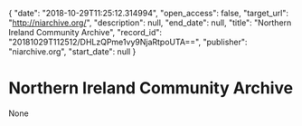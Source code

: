 {
  "date": "2018-10-29T11:25:12.314994", 
  "open_access": false, 
  "target_url": "http://niarchive.org/", 
  "description": null, 
  "end_date": null, 
  "title": "Northern Ireland Community Archive", 
  "record_id": "20181029T112512/DHLzQPme1vy9NjaRtpoUTA==", 
  "publisher": "niarchive.org", 
  "start_date": null
}

# Northern Ireland Community Archive

None